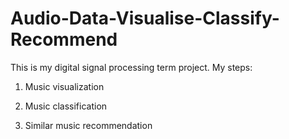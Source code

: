 # Audio-Data-Visualise-Classify-Recommend
This is my digital signal processing term project.
My steps:
1) Music visualization

2) Music classification

3) Similar music recommendation
